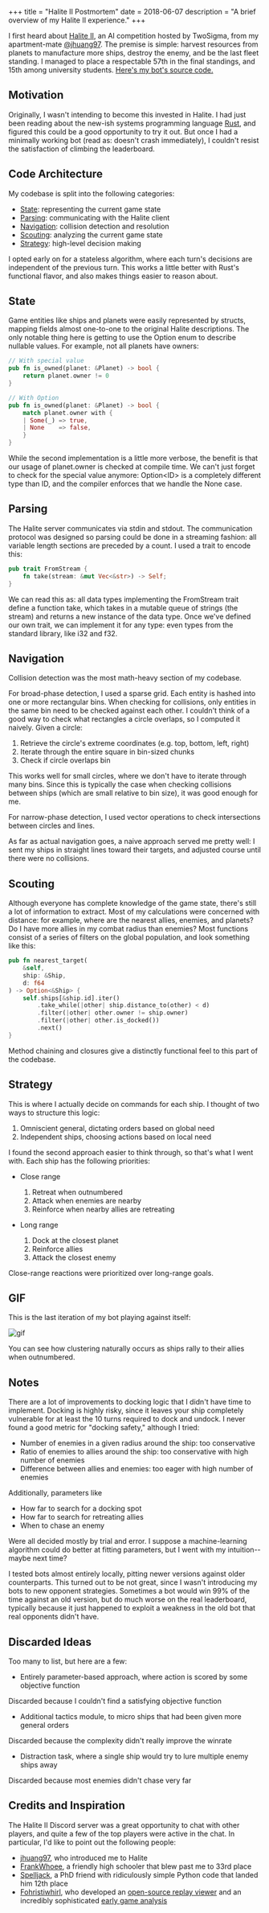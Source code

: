 +++
title = "Halite II Postmortem"
date = 2018-06-07
description = "A brief overview of my Halite II experience."
+++

I first heard about [Halite II][1], an AI competition hosted by TwoSigma,
from my apartment-mate [@jhuang97][2]. The premise is simple:
harvest resources from planets to manufacture more ships,
destroy the enemy, and be the last fleet standing. I managed to place a
respectable 57th in the final standings, and 15th among university students.
[Here's my bot's source code.][0]

## Motivation

Originally, I wasn't intending to become this invested in Halite. I had just been
reading about the new-ish systems programming language [Rust][3], and figured this
could be a good opportunity to try it out. But once I had a minimally working bot
(read as: doesn't crash immediately), I couldn't resist the satisfaction of
climbing the leaderboard.

## Code Architecture

My codebase is split into the following categories:

- [State][4]: representing the current game state
- [Parsing][5]: communicating with the Halite client
- [Navigation][6]: collision detection and resolution
- [Scouting][7]: analyzing the current game state
- [Strategy][8]: high-level decision making

I opted early on for a stateless algorithm, where each turn's decisions are
independent of the previous turn. This works a little better with Rust's functional
flavor, and also makes things easier to reason about.

## State

Game entities like ships and planets were easily represented by structs, mapping
fields almost one-to-one to the original Halite descriptions. The only
notable thing here is getting to use the Option enum to describe
nullable values. For example, not all planets have owners:

```rust
// With special value
pub fn is_owned(planet: &Planet) -> bool {
    return planet.owner != 0
}

// With Option
pub fn is_owned(planet: &Planet) -> bool {
    match planet.owner with {
    | Some(_) => true,
    | None    => false,
    }
}
```

While the second implementation is a little more verbose, the benefit is that our
usage of planet.owner is checked at compile time. We can't just forget to check
for the special value anymore: Option\<ID\> is a completely different type than ID,
and the compiler enforces that we handle the None case.

## Parsing

The Halite server communicates via stdin and stdout. The communication protocol
was designed so parsing could be done in a streaming fashion: all variable length
sections are preceded by a count. I used a trait to encode this:

```rust
pub trait FromStream {
    fn take(stream: &mut Vec<&str>) -> Self;
}
```

We can read this as: all data types implementing the FromStream trait define a function
take, which takes in a mutable queue of strings (the stream) and returns a
new instance of the data type. Once we've defined our own trait, we can implement it
for any type: even types from the standard library, like i32 and f32.

## Navigation

Collision detection was the most math-heavy section of my codebase.

For broad-phase detection, I used a sparse grid. Each entity is hashed into
one or more rectangular bins. When checking for collisions, only entities in
the same bin need to be checked against each other. I couldn't think of a good
way to check what rectangles a circle overlaps, so I computed it naively. Given
a circle:

1. Retrieve the circle's extreme coordinates (e.g. top, bottom, left, right)
2. Iterate through the entire square in bin-sized chunks
3. Check if circle overlaps bin

This works well for small circles, where we don't have to iterate through many
bins. Since this is typically the case when checking collisions between ships
(which are small relative to bin size), it was good enough for me.

For narrow-phase detection, I used vector operations to check intersections
between circles and lines.

As far as actual navigation goes, a naive approach served me pretty well: I sent my
ships in straight lines toward their targets, and adjusted course until there were
no collisions.

## Scouting

Although everyone has complete knowledge of the game state, there's still a lot of information
to extract. Most of my calculations were concerned with distance: for example, where are the
nearest allies, enemies, and planets? Do I have more allies in my combat radius than enemies?
Most functions consist of a series of filters on the global population, and look something like this:

```rust
pub fn nearest_target(
    &self,
    ship: &Ship,
    d: f64
) -> Option<&Ship> {
    self.ships[&ship.id].iter()
        .take_while(|other| ship.distance_to(other) < d)
        .filter(|other| other.owner != ship.owner)
        .filter(|other| other.is_docked())
        .next()
}
```

Method chaining and closures give a distinctly functional feel to this part of the codebase.

## Strategy

This is where I actually decide on commands for each ship. I thought of two ways to structure
this logic:

1. Omniscient general, dictating orders based on global need
2. Independent ships, choosing actions based on local need

I found the second approach easier to think through, so that's what I went with. Each ship
has the following priorities:

- Close range
  1. Retreat when outnumbered
  2. Attack when enemies are nearby
  3. Reinforce when nearby allies are retreating

- Long range
  1. Dock at the closest planet
  2. Reinforce allies
  3. Attack the closest enemy

Close-range reactions were prioritized over long-range goals.

## GIF

This is the last iteration of my bot playing against itself:

![gif](/img/halite.gif)

You can see how clustering naturally occurs as ships rally to their allies when outnumbered.

## Notes

There are a lot of improvements to docking logic that I didn't have time to implement. Docking
is highly risky, since it leaves your ship completely vulnerable for at least the 10 turns
required to dock and undock. I never found a good metric for "docking safety," although I tried:

- Number of enemies in a given radius around the ship: too conservative
- Ratio of enemies to allies around the ship: too conservative with high number of enemies
- Difference between allies and enemies: too eager with high number of enemies

Additionally, parameters like

- How far to search for a docking spot
- How far to search for retreating allies
- When to chase an enemy

Were all decided mostly by trial and error. I suppose a machine-learning algorithm could do better
at fitting parameters, but I went with my intuition--maybe next time?

I tested bots almost entirely locally, pitting newer versions against older counterparts. This
turned out to be not great, since I wasn't introducing my bots to new opponent strategies. Sometimes
a bot would win 99% of the time against an old version, but do much worse on the real leaderboard,
typically because it just happened to exploit a weakness in the old bot that real opponents didn't have.

## Discarded Ideas

Too many to list, but here are a few:

- Entirely parameter-based approach, where action is scored by some objective function

Discarded because I couldn't find a satisfying objective function

- Additional tactics module, to micro ships that had been given more general orders

Discarded because the complexity didn't really improve the winrate

- Distraction task, where a single ship would try to lure multiple enemy ships away

Discarded because most enemies didn't chase very far

## Credits and Inspiration

The Halite II Discord server was a great opportunity to chat with other players, and quite a few
of the top players were active in the chat. In particular, I'd like to point out the following people:

- [jhuang97][2], who introduced me to Halite
- [FrankWhoee][9], a friendly high schooler that blew past me to 33rd place
- [Spelljack][10], a PhD friend with ridiculously simple Python code that landed him 12th place
- [Fohristiwhirl][11], who developed an [open-source replay viewer][12] and an incredibly sophisticated [early game analysis][13]

[0]: https://github.com/nwtnni/halite
[1]: https://halite.io/
[2]: https://github.com/jhuang97/Halite2
[3]: https://www.rust-lang.org/en-US/
[4]: https://github.com/nwtnni/halite/blob/master/src/hlt/state.rs
[5]: https://github.com/nwtnni/halite/blob/master/src/hlt/parse.rs
[6]: https://github.com/nwtnni/halite/blob/master/src/hlt/collision.rs
[7]: https://github.com/nwtnni/halite/blob/master/src/hlt/scout.rs
[8]: https://github.com/nwtnni/halite/blob/master/src/hlt/strategy.rs
[9]: https://github.com/FrankWhoee/Halite2Bot
[10]: https://github.com/spelljack/haliteII
[11]: https://github.com/fohristiwhirl/gohalite2 
[12]: https://github.com/fohristiwhirl/chlorine
[13]: https://github.com/fohristiwhirl/halite2_rush_theory
